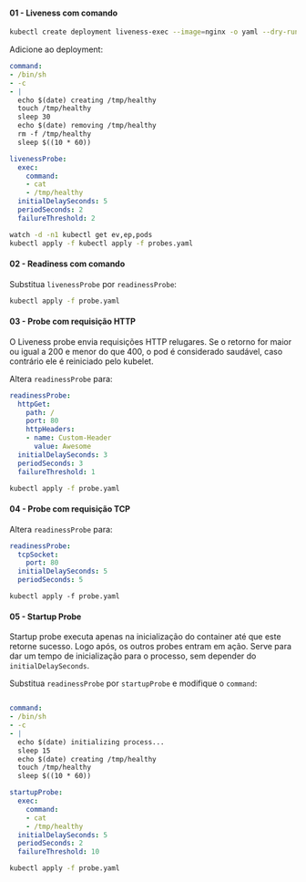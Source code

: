 #### 01 - Liveness com comando

```sh
kubectl create deployment liveness-exec --image=nginx -o yaml --dry-run > probes.yaml
```

Adicione ao deployment:

```yaml
command:
- /bin/sh
- -c
- |
  echo $(date) creating /tmp/healthy
  touch /tmp/healthy
  sleep 30
  echo $(date) removing /tmp/healthy
  rm -f /tmp/healthy
  sleep $((10 * 60))

livenessProbe:
  exec:
    command:
    - cat
    - /tmp/healthy
  initialDelaySeconds: 5
  periodSeconds: 2
  failureThreshold: 2
```

```sh
watch -d -n1 kubectl get ev,ep,pods
kubectl apply -f kubectl apply -f probes.yaml
```

#### 02 - Readiness com comando

Substitua `livenessProbe` por `readinessProbe`:

```sh
kubectl apply -f probe.yaml
```

#### 03 - Probe com requisição HTTP

O Liveness probe envia requisições HTTP relugares. Se o retorno for maior ou igual a 200 e menor do que 400, o pod é considerado saudável, caso contrário ele é reiniciado pelo kubelet.

Altera `readinessProbe` para:

```yaml
readinessProbe:
  httpGet:
    path: /
    port: 80
    httpHeaders:
    - name: Custom-Header
      value: Awesome
  initialDelaySeconds: 3
  periodSeconds: 3
  failureThreshold: 1
```

```sh
kubectl apply -f probe.yaml
```

#### 04 - Probe com requisição TCP

Altera `readinessProbe` para:

```yaml
readinessProbe:
  tcpSocket:
    port: 80
  initialDelaySeconds: 5
  periodSeconds: 5
```

```
kubectl apply -f probe.yaml
```

#### 05 - Startup Probe

Startup probe executa apenas na inicialização do container até que este retorne sucesso. Logo após, os outros probes entram em ação.
Serve para dar um tempo de inicialização para o processo, sem depender do `initialDelaySeconds`.

Substitua `readinessProbe` por `startupProbe` e modifique o `command`:

```yaml

command:
- /bin/sh
- -c
- |
  echo $(date) initializing process...
  sleep 15
  echo $(date) creating /tmp/healthy
  touch /tmp/healthy
  sleep $((10 * 60))

startupProbe:
  exec:
    command:
    - cat
    - /tmp/healthy
  initialDelaySeconds: 5
  periodSeconds: 2
  failureThreshold: 10
```

```sh
kubectl apply -f probe.yaml
```
